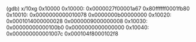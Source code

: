 (gdb) x/10xg 0x10000
0x10000:        0x0000027f00001a67      0x80ffffff0001fb80
0x10010:        0x0000000000010078      0x0000000b00000000
0x10020:        0x0001014000000028      0x0000009000000008
0x10030:        0x00000000000100b0      0x0000000000000000
0x10040:        0x000000000001007c      0x000104f8000102f8



